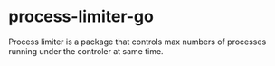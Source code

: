 # process-limiter-go

Process limiter is a package that controls max numbers of processes running under the controler at same time.